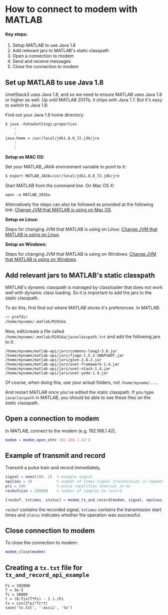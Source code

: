 # How to connect to modem with MATLAB

#### Key steps:

1. Setup MATLAB to use Java 1.8
2. Add relevant jars to MATLAB's static classpath
3. Open a connection to modem
4. Send and receive messages
5. Close the connection to modem

## Set up MATLAB to use Java 1.8

UnetStack3 uses Java 1.8, and so we need to ensure MATLAB uses Java 1.8 or higher as well. Up until MATLAB 2017b, it ships with Java 1.7. But it's easy to switch to Java 1.8:

Find out your Java 1.8 home directory:

```bash
$ java ‐XshowSettings:properties
    :
    :
java.home = /usr/local/jdk1.8.0_72.jdk/jre
    :
    :
```

**Setup on MAC OS:**

Set your MATLAB_JAVA environment variable to point to it:

```bash
$ export MATLAB_JAVA=/usr/local/jdk1.8.0_72.jdk/jre
```
Start MATLAB from the command line. On Mac OS X:
```bash
open ‐a MATLAB_2016a
```
Alternatively the steps can also be followed as provided at the following link: [Change JVM that MATLAB is using on Mac OS](https://www.mathworks.com/matlabcentral/answers/103056-how-do-i-change-the-java-virtual-machine-jvm-that-matlab-is-using-on-macos).

**Setup on Linux:**

Steps for changing JVM that MATLAB is using on Linux: [Change JVM that MATLAB is using on Linux](https://www.mathworks.com/matlabcentral/answers/130360-how-do-i-change-the-java-virtual-machine-jvm-that-matlab-is-using-for-linux).

**Setup on Windows:**

Steps for changing JVM that MATLAB is using on Windows: [Change JVM that MATLAB is using on Windows](https://www.mathworks.com/matlabcentral/answers/130359-how-do-i-change-the-java-virtual-machine-jvm-that-matlab-is-using-on-windows).

## Add relevant jars to MATLAB's static classpath

MATLAB's dynamic classpath is managed by classloader that does not work well with dynamic class loading. So it is important to add the jars to the static classpath.

To do this, first find out where MATLAB stores it's preferences. In MATLAB:

```bash
>> prefdir
/home/myname/.matlab/R2016a
```
Now, edit/create a file called `/home/myname/.matlab/R2016a/javaclasspath.txt` and add the following jars to it:

```
/home/myname/matlab-api/jars/commons-lang3-3.6.jar
/home/myname/matlab-api/jars/fjage-1.5.2-SNAPSHOT.jar
/home/myname/matlab-api/jars/gson‐2.8.2.jar
/home/myname/matlab-api/jars/unet-framework-1.4.jar
/home/myname/matlab-api/jars/unet-stack-1.4.jar
/home/myname/matlab-api/jars/unet-yoda-1.4.jar
```

Of course, when doing this, use your actual folders, not `/home/myname/...`.

And restart MATLAB once you've edited the static classpath. If you type `javaclasspath`
in MATLAB, you should be able to see these files on the static classpath.

## Open a connection to modem

In MATLAB, connect to the modem (e.g. 192.168.1.42),
```matlab
modem = modem_open_eth('192.168.1.42')
```

## Example of transmit and record

Transmit a pulse train and record immediately,
```matlab
signal = ones(100, 1)  % example signal
npulses = 10           % number of times signal transmission is repeated
pri = 100              % pulse repitition interval in ms
recbufsize = 200000    % number of samples to record

[recbuf, txtimes, status] = modem_tx_and_record(modem, signal, npulses, pri, recbufsize)
```
`recbuf` contains the recorded signal, `txtimes` contains the transmission start times and `status` indicates whether the operation was successful.

## Close connection to modem

To close the connection to modem:

```matlab
modem_close(modem)
```


## Creating a `tx.txt` file for `tx_and_record_api_example`

```
Fs = 192000
T = 3e-3
fc = 30000
t = (0:fix(T*Fs) - 1 )./Fs
tx = sin(2*pi*fc*t)
save('tx.txt', '-ascii', 'tx')
```
